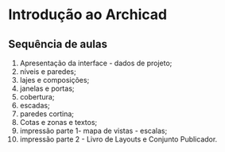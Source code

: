 # Introdução ao Archicad

## Sequência de aulas

1. Apresentação da interface - dados de projeto;
2. níveis e paredes;
3. lajes e composições;
4. janelas e portas;
5. cobertura;
6. escadas;
7. paredes cortina;
8. Cotas e zonas e textos;
9. impressão parte 1- mapa de vistas - escalas;
10. impressão parte 2 - Livro de Layouts e Conjunto Publicador.
